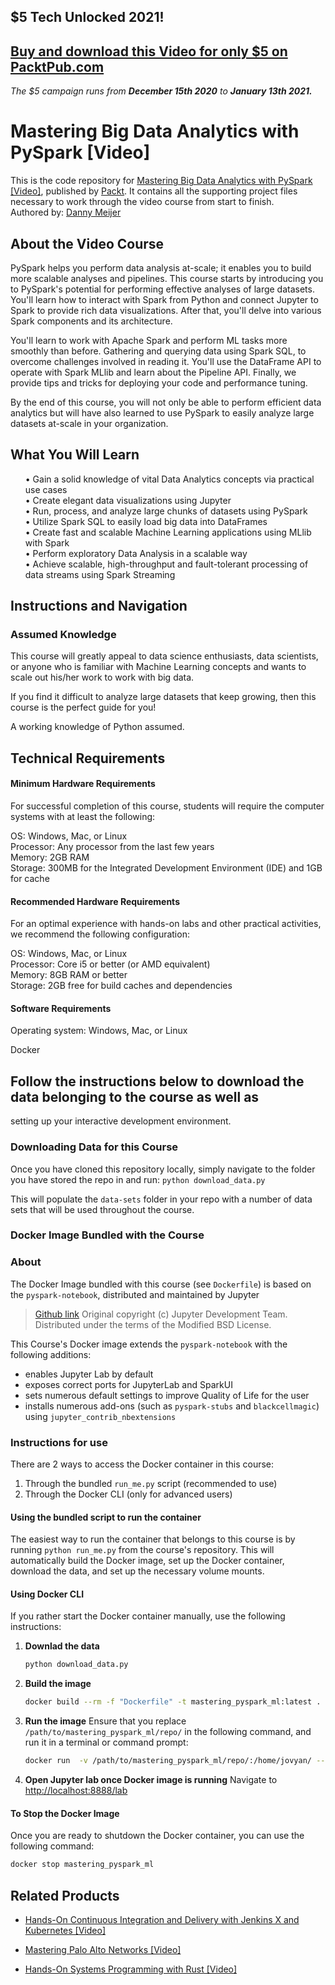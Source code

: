 ## $5 Tech Unlocked 2021!
[Buy and download this Video for only $5 on PacktPub.com](https://www.packtpub.com/product/mastering-big-data-analytics-with-pyspark-video/9781838640583)
-----
*The $5 campaign         runs from __December 15th 2020__ to __January 13th 2021.__*

# Mastering Big Data Analytics with PySpark [Video]
This is the code repository for [Mastering Big Data Analytics with PySpark [Video]]( https://www.packtpub.com/data/mastering-big-data-analytics-with-pyspark-video), published by [Packt](https://www.packtpub.com/?utm_source=github ). It contains all the supporting project files necessary to work through the video course from start to finish.<br/>
Authored by: [Danny Meijer](https://www.linkedin.com/in/dannydatascientist)

## About the Video Course
PySpark helps you perform data analysis at-scale; it enables you to build more scalable analyses and pipelines. This course starts by introducing you to PySpark's potential for performing effective analyses of large datasets. You'll learn how to interact with Spark from Python and connect Jupyter to Spark to provide rich data visualizations. After that, you'll delve into various Spark components and its architecture.

You'll learn to work with Apache Spark and perform ML tasks more smoothly than before. Gathering and querying data using Spark SQL, to overcome challenges involved in reading it. You'll use the DataFrame API to operate with Spark MLlib and learn about the Pipeline API. Finally, we provide tips and tricks for deploying your code and performance tuning.

By the end of this course, you will not only be able to perform efficient data analytics but will have also learned to use PySpark to easily analyze large datasets at-scale in your organization. <br/>

<H2>What You Will Learn</H2>
<DIV class>

<UL>
• Gain a solid knowledge of vital Data Analytics concepts via practical use cases<br/>
• Create elegant data visualizations using Jupyter<br/>
• Run, process, and analyze large chunks of datasets using PySpark<br/>
• Utilize Spark SQL to easily load big data into DataFrames<br/>
• Create fast and scalable Machine Learning applications using MLlib with Spark<br/>
• Perform exploratory Data Analysis in a scalable way<br/>
• Achieve scalable, high-throughput and fault-tolerant processing of data streams using Spark Streaming<br/>
</LI></UL></DIV>

## Instructions and Navigation
### Assumed Knowledge
This course will greatly appeal to data science enthusiasts, data scientists, or anyone who is familiar with Machine Learning concepts and wants to scale out his/her work to work with big data.

If you find it difficult to analyze large datasets that keep growing, then this course is the perfect guide for you!

A working knowledge of Python assumed.

## Technical Requirements <br/>
#### Minimum Hardware Requirements
For successful completion of this course, students will require the computer systems with at least the following:

OS: Windows, Mac, or Linux<br/>
Processor: Any processor from the last few years<br/>
Memory: 2GB RAM<br/>
Storage: 300MB for the Integrated Development Environment (IDE) and 1GB for cache<br/>

#### Recommended Hardware Requirements <br/>
For an optimal experience with hands-on labs and other practical activities, we recommend the following configuration:

OS: Windows, Mac, or Linux<br/>
Processor: Core i5 or better (or AMD equivalent)<br/>
Memory: 8GB RAM or better<br/>
Storage:  2GB free for build caches and dependencies<br/>

#### Software Requirements<br/>

Operating system: Windows, Mac, or Linux<br/>

Docker<br/>

## Follow the instructions below to download the data belonging to the course as well as
 setting up your interactive development environment.

### Downloading Data for this Course

Once you have cloned this repository locally, simply navigate to the folder you have
 stored the repo in and run:
```python download_data.py```

This will populate the `data-sets` folder in your repo with a number of data sets that
 will be used throughout the course.

### Docker Image Bundled with the Course

### About

The Docker Image bundled with this course (see `Dockerfile`) is based on the
`pyspark-notebook`, distributed and maintained by Jupyter
> [Github link](https://github.com/jupyter/docker-stacks/blob/master/pyspark-notebook/Dockerfile)
> Original copyright (c) Jupyter Development Team. Distributed under the terms of the
Modified BSD License.

This Course's Docker image extends the `pyspark-notebook` with the following additions:
- enables Jupyter Lab by default
- exposes correct ports for JupyterLab and SparkUI
- sets numerous default settings to improve Quality of Life for the user
- installs numerous add-ons (such as `pyspark-stubs` and `blackcellmagic`) using
  `jupyter_contrib_nbextensions`

### Instructions for use

There are 2 ways to access the Docker container in this course:
1. Through the bundled `run_me.py` script (recommended to use)
2. Through the Docker CLI (only for advanced users)

#### Using the bundled script to run the container

The easiest way to run the container that belongs to this course is by running
 ```python run_me.py``` from the course's repository. This will automatically
 build the Docker image, set up the Docker container, download the data, and set up the
 necessary volume mounts.

#### Using Docker CLI

If you rather start the Docker container manually, use the following instructions:

1. __Downlad the data__
    ```bash
    python download_data.py
    ```

2. __Build the image__
    ```bash
    docker build --rm -f "Dockerfile" -t mastering_pyspark_ml:latest .
    ```

3. __Run the image__
Ensure that you replace `/path/to/mastering_pyspark_ml/repo/` in the following command, and run it in a terminal or command prompt:
    ```bash
    docker run  -v /path/to/mastering_pyspark_ml/repo/:/home/jovyan/ --rm -d -p 8888:8888 -p 4040:4040 --name mastering_pyspark_ml mastering_pyspark_ml .
    ```

4. __Open Jupyter lab once Docker image is running__
Navigate to [http://localhost:8888/lab](http://localhost:8888/lab?token=masteringpysparkml)

#### To Stop the Docker Image
Once you are ready to shutdown the Docker container, you can use the following command:
```bash
docker stop mastering_pyspark_ml
```

## Related Products
* [Hands-On Continuous Integration and Delivery with Jenkins X and Kubernetes [Video]](https://www.packtpub.com/cloud-networking/hands-on-continuous-integration-and-delivery-with-jenkins-x-and-kubernetes-video)

* [Mastering Palo Alto Networks [Video]](https://www.packtpub.com/networking-and-servers/mastering-palo-alto-networks-video)

* [Hands-On Systems Programming with Rust [Video]](https://www.packtpub.com/programming/hands-on-systems-programming-with-rust-video)
